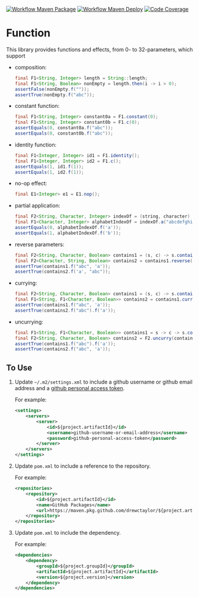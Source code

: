 [![Workflow Maven Package](https://github.com/drewctaylor/${project.artifactId}/workflows/workflow-maven-package/badge.svg)](https://github.com/drewctaylor/${project.artifactId}/workflows/workflow-maven-package/badge.svg)
[![Workflow Maven Deploy](https://github.com/drewctaylor/${project.artifactId}/workflows/workflow-maven-deploy/badge.svg)](https://github.com/drewctaylor/${project.artifactId}/workflows/workflow-maven-deploy/badge.svg)
[![Code Coverage](https://codecov.io/gh/drewctaylor/${project.artifactId}/branch/trunk/graph/badge.svg)](https://codecov.io/gh/drewctaylor/${project.artifactId})

# Function

This library provides functions and effects, from 0- to 32-parameters, which support

* composition: 

    ```java
    final F1<String, Integer> length = String::length;
    final F1<String, Boolean> nonEmpty = length.then(i -> i > 0);
    assertFalse(nonEmpty.f(""));
    assertTrue(nonEmpty.f("abc"));
    ```

* constant function: 

    ```java
    final F1<String, Integer> constant0a = F1.constant(0);
    final F1<String, Integer> constant0b = F1.c(0);
    assertEquals(0, constant0a.f("abc"));
    assertEquals(0, constant0b.f("abc"));    
  ```
  
* identity function: 

    ```java
    final F1<Integer, Integer> id1 = F1.identity();
    final F1<Integer, Integer> id2 = F1.c();
    assertEquals(1, id1.f(1));
    assertEquals(1, id2.f(1));
    ```

* no-op effect: 

    ```java
    final E1<Integer> e1 = E1.nop();
    ```
  
* partial application: 

    ```java
    final F2<String, Character, Integer> indexOf = (string, character) -> string.indexOf(String.valueOf(character));
    final F1<Character, Integer> alphabetIndexOf = indexOf.a("abcdefghijklmnopqrstuvwxyz");
    assertEquals(0, alphabetIndexOf.f('a'));
    assertEquals(1, alphabetIndexOf.f('b'));
    ```
  
* reverse parameters: 

    ```java
    final F2<String, Character, Boolean> contains1 = (s, c) -> s.contains(String.valueOf(c));
    final F2<Character, String, Boolean> contains2 = contains1.reverse();
    assertTrue(contains1.f("abc", 'a'));
    assertTrue(contains2.f('a', "abc"));
    ```

* currying:

    ```java
    final F2<String, Character, Boolean> contains1 = (s, c) -> s.contains(String.valueOf(c));
    final F1<String, F1<Character, Boolean>> contains2 = contains1.curry();
    assertTrue(contains1.f("abc", 'a'));
    assertTrue(contains2.f("abc").f('a'));
    ```
  
* uncurrying:

    ```java
    final F1<String, F1<Character, Boolean>> contains1 = s -> c -> s.contains(String.valueOf(c));
    final F2<String, Character, Boolean> contains2 = F2.uncurry(contains1);
    assertTrue(contains1.f("abc").f('a'));
    assertTrue(contains2.f("abc", 'a'));
    ```
  
## To Use

1) Update `~/.m2/settings.xml` to include a github username or github email address and a [github personal access token](https://help.github.com/en/github/authenticating-to-github/creating-a-personal-access-token-for-the-command-line).

    For example:

    ```xml
    <settings>
        <servers>
            <server>
                <id>${project.artifactId}</id>
                <username>github-username-or-email-address</username>
                <password>github-personal-access-token</password>
            </server>
        </servers>
    </settings>
    ```

2) Update `pom.xml` to include a reference to the repository.

    For example:

    ```xml
    <repositories>
        <repository>
            <id>${project.artifactId}</id>
            <name>GitHub Packages</name>
            <url>https://maven.pkg.github.com/drewctaylor/${project.artifactId}</url>
        </repository>
    </repositories>
    ```

3) Update `pom.xml` to include the dependency. 

    For example:
    
    ```xml
    <dependencies>
        <dependency>
            <groupId>${project.groupId}</groupId>
            <artifactId>${project.artifactId}</artifactId>
            <version>${project.version}</version>
        </dependency>
    </dependencies>
    ```
